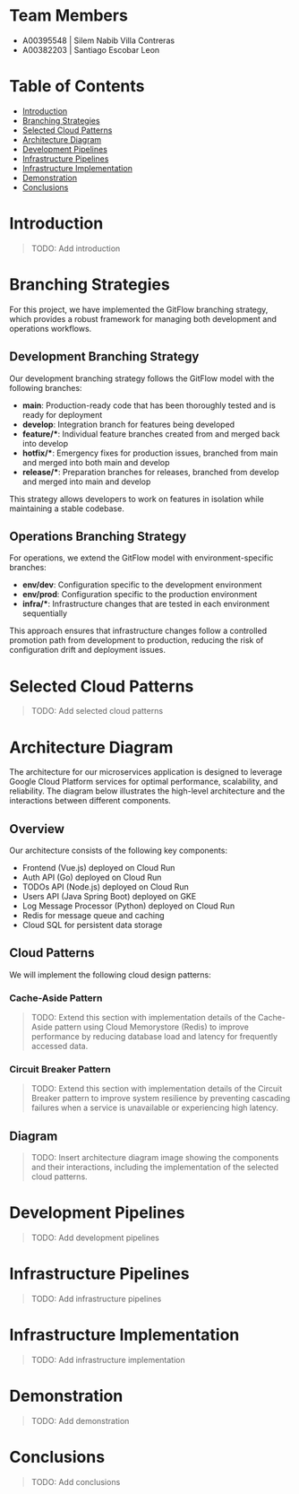 # Team Members
- A00395548 | Silem Nabib Villa Contreras
- A00382203 | Santiago Escobar Leon

# Table of Contents
- [Introduction](#introduction)
- [Branching Strategies](#branching-strategies)
- [Selected Cloud Patterns](#selected-cloud-patterns)
- [Architecture Diagram](#architecture-diagram)
- [Development Pipelines](#development-pipelines)
- [Infrastructure Pipelines](#infrastructure-pipelines)
- [Infrastructure Implementation](#infrastructure-implementation)
- [Demonstration](#demonstration)
- [Conclusions](#conclusions)

# Introduction
>TODO: Add introduction

# Branching Strategies

For this project, we have implemented the GitFlow branching strategy, which provides a robust framework for managing both development and operations workflows.

## Development Branching Strategy

Our development branching strategy follows the GitFlow model with the following branches:

- **main**: Production-ready code that has been thoroughly tested and is ready for deployment
- **develop**: Integration branch for features being developed
- **feature/\***: Individual feature branches created from and merged back into develop
- **hotfix/\***: Emergency fixes for production issues, branched from main and merged into both main and develop
- **release/\***: Preparation branches for releases, branched from develop and merged into main and develop

This strategy allows developers to work on features in isolation while maintaining a stable codebase.

## Operations Branching Strategy

For operations, we extend the GitFlow model with environment-specific branches:

- **env/dev**: Configuration specific to the development environment
- **env/prod**: Configuration specific to the production environment
- **infra/\***: Infrastructure changes that are tested in each environment sequentially

This approach ensures that infrastructure changes follow a controlled promotion path from development to production, reducing the risk of configuration drift and deployment issues.

# Selected Cloud Patterns
>TODO: Add selected cloud patterns

# Architecture Diagram

The architecture for our microservices application is designed to leverage Google Cloud Platform services for optimal performance, scalability, and reliability. The diagram below illustrates the high-level architecture and the interactions between different components.

## Overview

Our architecture consists of the following key components:

- Frontend (Vue.js) deployed on Cloud Run
- Auth API (Go) deployed on Cloud Run
- TODOs API (Node.js) deployed on Cloud Run
- Users API (Java Spring Boot) deployed on GKE
- Log Message Processor (Python) deployed on Cloud Run
- Redis for message queue and caching
- Cloud SQL for persistent data storage

## Cloud Patterns

We will implement the following cloud design patterns:

### Cache-Aside Pattern

>TODO: Extend this section with implementation details of the Cache-Aside pattern using Cloud Memorystore (Redis) to improve performance by reducing database load and latency for frequently accessed data.

### Circuit Breaker Pattern

>TODO: Extend this section with implementation details of the Circuit Breaker pattern to improve system resilience by preventing cascading failures when a service is unavailable or experiencing high latency.

## Diagram

>TODO: Insert architecture diagram image showing the components and their interactions, including the implementation of the selected cloud patterns.

# Development Pipelines
>TODO: Add development pipelines

# Infrastructure Pipelines
>TODO: Add infrastructure pipelines

# Infrastructure Implementation
>TODO: Add infrastructure implementation

# Demonstration
>TODO: Add demonstration

# Conclusions
>TODO: Add conclusions
